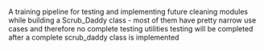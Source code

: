A training pipeline for testing and implementing future cleaning modules
while building a Scrub_Daddy class 
	- most of them have pretty narrow use cases and therefore no complete testing utilities
	 	testing will be completed after a complete scrub_daddy class is implemented

